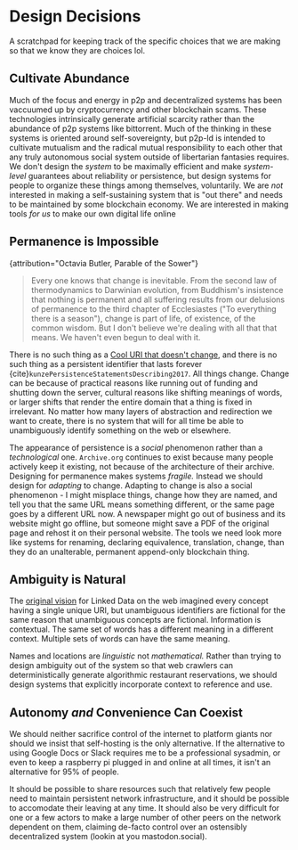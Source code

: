 # Design Decisions

A scratchpad for keeping track of the specific choices that we are making so that we know they are choices lol.

## Cultivate Abundance

Much of the focus and energy in p2p and decentralized systems has been vaccuumed up by cryptocurrency and other blockchain scams. These technologies intrinsically generate artificial scarcity rather than the abundance of p2p systems like bittorrent. Much of the thinking in these systems is oriented around self-sovereignty, but p2p-ld is intended to cultivate mutualism and the radical mutual responsibility to each other that any truly autonomous social system outside of libertarian fantasies requires. We don't design the *system* to be maximally efficient and make *system-level* guarantees about reliability or persistence, but design systems for people to organize these things among themselves, voluntarily. We are *not* interested in making a self-sustaining system that is "out there" and needs to be maintained by some blockchain economy. We are interested in making tools *for us* to make our own digital life online

## Permanence is Impossible

{attribution="Octavia Butler, Parable of the Sower"}
> Every one knows that change is inevitable. From the second law of thermodynamics to Darwinian evolution, from Buddhism's insistence that nothing is permanent and all suffering results from our delusions of permanence to the third chapter of Ecclesiastes ("To everything there is a season"), change is part of life, of existence, of the common wisdom. But I don't believe we're dealing with all that that means. We haven't even begun to deal with it.

There is no such thing as a [Cool URI that doesn't change](https://www.w3.org/Provider/Style/URI), and there is no such thing as a persistent identifier that lasts forever {cite}`kunzePersistenceStatementsDescribing2017`. All things change. Change can be because of practical reasons like running out of funding and shutting down the server, cultural reasons like shifting meanings of words, or larger shifts that render the entire domain that a thing is fixed in irrelevant. No matter how many layers of abstraction and redirection we want to create, there is no system that will for all time be able to unambiguously identify something on the web or elsewhere. 

The appearance of persistence is a *social* phenomenon rather than a *technological* one. `Archive.org` continues to exist because many people actively keep it existing, not because of the architecture of their archive. Designing for permanence makes systems *fragile.* Instead we should design for *adapting* to change. Adapting to change is also a social phenomenon - I might misplace things, change how they are named, and tell you that the same URL means something different, or the same page goes by a different URL now. A newspaper might go out of business and its website might go offline, but someone might save a PDF of the original page and rehost it on their personal website. The tools we need look more like systems for renaming, declaring equivalence, translation, change, than they do an unalterable, permanent append-only blockchain thing.

## Ambiguity is Natural

The [original vision](https://www.w3.org/DesignIssues/LinkedData.html) for Linked Data on the web imagined every concept having a single unique URI, but unambiguous identifiers are fictional for the same reason that unambiguous concepts are fictional. Information is contextual. The same set of words has a different meaning in a different context. Multiple sets of words can have the same meaning. 

Names and locations are *linguistic* not *mathematical.* Rather than trying to design ambiguity out of the system so that web crawlers can deterministically generate algorithmic restaurant reservations, we should design systems that explicitly incorporate context to reference and use.

## Autonomy *and* Convenience Can Coexist

We should neither sacrifice control of the internet to platform giants nor should we insist that self-hosting is the only alternative. If the alternative to using Google Docs or Slack requires me to be a professional sysadmin, or even to keep a raspberry pi plugged in and online at all times, it isn't an alternative for 95% of people.

It should be possible to share resources such that relatively few people need to maintain persistent network infrastructure, and it should be possible to accomodate their leaving at any time. It should also be very difficult for one or a few actors to make a large number of other peers on the network dependent on them, claiming de-facto control over an ostensibly decentralized system (lookin at you mastodon.social).